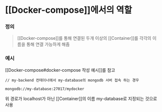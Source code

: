 # [[Docker-compose]]에서의 역할

### 정의

> [[Docker-compose]]를 통해 연결된 두개 이상의 [[Container]]를 각각의 이름을 통해 연결 가능하게 해줌

### 예시

[[Docker-compose#docker-compose 작성 예시]]를 참고
```
// my-backend 컨테이너에서 my-database의 mongodb 서버 접속 하는 경우

mongodb://my-database:27017/mydocker
```
위 경로가 localhost가 아닌 [[Container]]의 이름 my-database로 지정되는 것으로 사용


